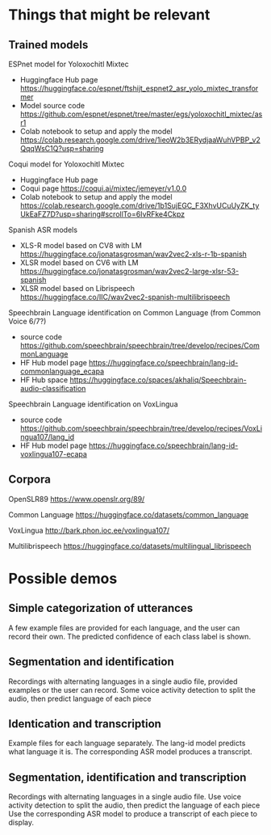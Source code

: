 

# Things that might be relevant

## Trained models

ESPnet model for Yoloxochitl Mixtec 
 - Huggingface Hub page https://huggingface.co/espnet/ftshijt_espnet2_asr_yolo_mixtec_transformer
 - Model source code https://github.com/espnet/espnet/tree/master/egs/yoloxochitl_mixtec/asr1
 - Colab notebook to setup and apply the model https://colab.research.google.com/drive/1ieoW2b3ERydjaaWuhVPBP_v2QqqWsC1Q?usp=sharing
 
Coqui model for Yoloxochitl Mixtec
 - Huggingface Hub page
 - Coqui page https://coqui.ai/mixtec/jemeyer/v1.0.0
 - Colab notebook to setup and apply the model https://colab.research.google.com/drive/1b1SujEGC_F3XhvUCuUyZK_tyUkEaFZ7D?usp=sharing#scrollTo=6IvRFke4Ckpz

Spanish ASR models
 - XLS-R model based on CV8 with LM https://huggingface.co/jonatasgrosman/wav2vec2-xls-r-1b-spanish
 - XLSR model based on CV6 with LM https://huggingface.co/jonatasgrosman/wav2vec2-large-xlsr-53-spanish
 - XLSR model based on Librispeech https://huggingface.co/IIC/wav2vec2-spanish-multilibrispeech

Speechbrain Language identification on Common Language (from Common Voice 6/7?)
 - source code https://github.com/speechbrain/speechbrain/tree/develop/recipes/CommonLanguage
 - HF Hub model page https://huggingface.co/speechbrain/lang-id-commonlanguage_ecapa
 - HF Hub space https://huggingface.co/spaces/akhaliq/Speechbrain-audio-classification

Speechbrain Language identification on VoxLingua
 - source code https://github.com/speechbrain/speechbrain/tree/develop/recipes/VoxLingua107/lang_id
 - HF Hub model page https://huggingface.co/speechbrain/lang-id-voxlingua107-ecapa


## Corpora

OpenSLR89 https://www.openslr.org/89/

Common Language https://huggingface.co/datasets/common_language

VoxLingua http://bark.phon.ioc.ee/voxlingua107/

Multilibrispeech https://huggingface.co/datasets/multilingual_librispeech


# Possible demos

## Simple categorization of utterances

A few example files are provided for each language, and the user can record their own.
The predicted confidence of each class label is shown.

## Segmentation and identification

Recordings with alternating languages in a single audio file, provided examples or the user can record.
Some voice activity detection to split the audio, then predict language of each piece

## Identication and transcription

Example files for each language separately.
The lang-id model predicts what language it is.
The corresponding ASR model produces a transcript.

## Segmentation, identification and transcription

Recordings with alternating languages in a single audio file.
Use voice activity detection to split the audio, then predict the language of each piece
Use the corresponding ASR model to produce a transcript of each piece to display.